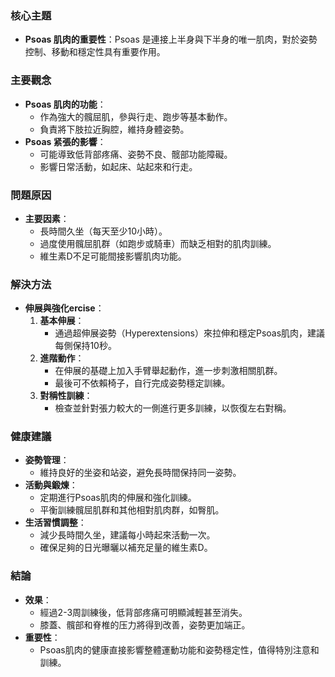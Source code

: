 ### 核心主題
- **Psoas 肌肉的重要性**：Psoas 是連接上半身與下半身的唯一肌肉，對於姿勢控制、移動和穩定性具有重要作用。

### 主要觀念
- **Psoas 肌肉的功能**：
  - 作為強大的髖屈肌，參與行走、跑步等基本動作。
  - 負責將下肢拉近胸腔，維持身體姿勢。
- **Psoas 紧張的影響**：
  - 可能導致低背部疼痛、姿勢不良、髋部功能障礙。
  - 影響日常活動，如起床、站起來和行走。

### 問題原因
- **主要因素**：
  - 長時間久坐（每天至少10小時）。
  - 過度使用髖屈肌群（如跑步或騎車）而缺乏相對的肌肉訓練。
  - 維生素D不足可能間接影響肌肉功能。

### 解決方法
- **伸展與強化ercise**：
  1. **基本伸展**：
     - 通過超伸展姿勢（Hyperextensions）來拉伸和穩定Psoas肌肉，建議每側保持10秒。
  2. **進階動作**：
     - 在伸展的基礎上加入手臂舉起動作，進一步刺激相關肌群。
     - 最後可不依賴椅子，自行完成姿勢穩定訓練。
  3. **對稱性訓練**：
     - 檢查並針對張力較大的一側進行更多訓練，以恢復左右對稱。

### 健康建議
- **姿勢管理**：
  - 維持良好的坐姿和站姿，避免長時間保持同一姿勢。
- **活動與鍛煉**：
  - 定期進行Psoas肌肉的伸展和強化訓練。
  - 平衡訓練髖屈肌群和其他相對肌肉群，如臀肌。
- **生活習慣調整**：
  - 減少長時間久坐，建議每小時起來活動一次。
  - 確保足夠的日光曝曬以補充足量的維生素D。

### 結論
- **效果**：
  - 經過2-3周訓練後，低背部疼痛可明顯減輕甚至消失。
  - 膝蓋、髖部和脊椎的压力將得到改善，姿勢更加端正。
- **重要性**：
  - Psoas肌肉的健康直接影響整體運動功能和姿勢穩定性，值得特別注意和訓練。